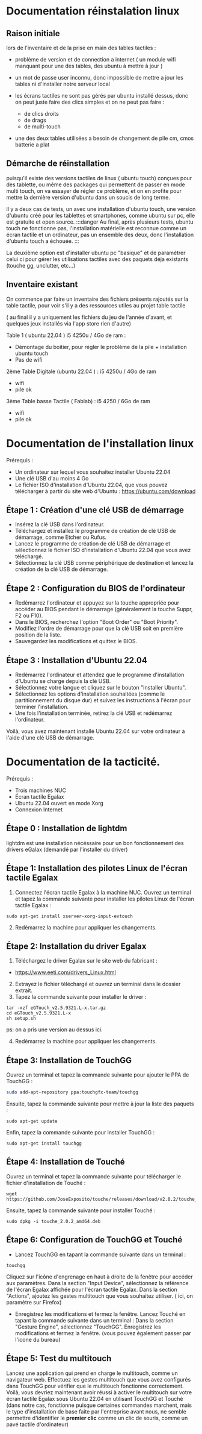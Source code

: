 # Documentation réinstalation linux 

## Raison initiale 
lors de l'inventaire et de la prise en main des tables tactiles : 
- problème de version et de connection a internet ( un module wifi manquant pour une des tables, des ubuntu à mettre à jour )
- un mot de passe user inconnu, donc impossible de mettre a jour les tables ni d'installer notre serveur local
- les écrans tactiles ne sont pas gérés par ubuntu installé dessus, donc on peut juste faire des clics simples et on ne peut pas faire : 
    - de clics droits
    - de drags
    - de multi-touch 

- une des deux tables utilisées a besoin de changement de pile cm, cmos batterie a plat

## Démarche de réinstallation 
 
puisqu'il existe des versions tactiles de linux ( ubuntu touch) conçues pour des tablette, ou même des packages qui permettent de passer en mode multi touch, on va essayer de régler ce problème, et on en profite pour mettre la dernière version d'ubuntu dans un soucis de long terme.

Il y a deux cas de tests, un avec une installation d'ubuntu touch, une version d'ubuntu créé pour les tablettes et smartphones, comme ubuntu sur pc, elle est gratuite et open source.
:::danger
Au final, après plusieurs tests, ubuntu touch ne fonctionne pas, l'installation matérielle est reconnue comme un écran tactile et un ordinateur, pas un ensemble des deux, donc l'installation d'ubuntu touch a échouée.
:::


La deuxième option est d'installer ubuntu pc "basique" et de paramétrer celui ci pour gérer les utilisations tactiles avec des paquets déja existants (touche gg, unclutter, etc...)

## Inventaire existant 
On commence par faire un inventaire des fichiers présents rajoutés sur la table tactile, pour voir s'il y a des ressources utiles au projet table tactile 

( au final il y a uniquement les fichiers du jeu de l'année d'avant, et quelques jeux installés via l'app store rien d'autre)

Table 1 ( ubuntu 22.04 ) i5 4250u / 4Go de ram : 
- Démontage du boitier, pour régler le problème de la pile + installation ubuntu touch
- Pas de wifi

2ème Table Digitale (ubuntu 22.04 ) : i5 4250u / 4Go de ram 
- wifi
- pile ok

3ème Table basse Tactile ( Fablab) : i5 4250 / 6Go de ram
- wifi
- pile ok

# Documentation de l'installation linux 
Prérequis :

- Un ordinateur sur lequel vous souhaitez installer Ubuntu 22.04
- Une clé USB d'au moins 4 Go
- Le fichier ISO d'installation d'Ubuntu 22.04, que vous pouvez télécharger à partir du site web d'Ubuntu : https://ubuntu.com/download
## Étape 1 : Création d'une clé USB de démarrage

- Insérez la clé USB dans l'ordinateur.
- Téléchargez et installez le programme de création de clé USB de démarrage, comme Etcher ou Rufus.
- Lancez le programme de création de clé USB de démarrage et sélectionnez le fichier ISO d'installation d'Ubuntu 22.04 que vous avez téléchargé.
- Sélectionnez la clé USB comme périphérique de destination et lancez la création de la clé USB de démarrage.
## Étape 2 : Configuration du BIOS de l'ordinateur

- Redémarrez l'ordinateur et appuyez sur la touche appropriée pour accéder au BIOS pendant le démarrage (généralement la touche Suppr, F2 ou F10).
- Dans le BIOS, recherchez l'option "Boot Order" ou "Boot Priority".
- Modifiez l'ordre de démarrage pour que la clé USB soit en première position de la liste.
- Sauvegardez les modifications et quittez le BIOS.
## Étape 3 : Installation d'Ubuntu 22.04

- Redémarrez l'ordinateur et attendez que le programme d'installation d'Ubuntu se charge depuis la clé USB.
- Sélectionnez votre langue et cliquez sur le bouton "Installer Ubuntu".
- Sélectionnez les options d'installation souhaitées (comme le partitionnement du disque dur) et suivez les instructions à l'écran pour terminer l'installation.
- Une fois l'installation terminée, retirez la clé USB et redémarrez l'ordinateur.

Voilà, vous avez maintenant installé Ubuntu 22.04 sur votre ordinateur à l'aide d'une clé USB de démarrage.

# Documentation de la tacticité.
Prérequis :

- Trois machines NUC
- Écran tactile Egalax
- Ubuntu 22.04 ouvert en mode Xorg
- Connexion Internet

## Étape 0 : Installation de lightdm 
lightdm est une installation nécéssaire pour un bon fonctionnement des drivers eGalax (demandé par l'installer du driver) 


## Étape 1: Installation des pilotes Linux de l'écran tactile Egalax

1. Connectez l'écran tactile Egalax à la machine NUC.
Ouvrez un terminal et tapez la commande suivante pour installer les pilotes Linux de l'écran tactile Egalax :
 ```bash=
sudo apt-get install xserver-xorg-input-evtouch
```
2. Redémarrez la machine pour appliquer les changements.
## Étape 2: Installation du driver Egalax

1. Téléchargez le driver Egalax sur le site web du fabricant : 
- https://www.eeti.com/drivers_Linux.html

2. Extrayez le fichier téléchargé et ouvrez un terminal dans le dossier extrait.
3. Tapez la commande suivante pour installer le driver :

```bash=
tar -xzf eGTouch_v2.5.9321.L-x.tar.gz
cd eGTouch_v2.5.9321.L-x
sh setup.sh
```
ps: on a pris une version au dessus ici.

4. Redémarrez la machine pour appliquer les changements.
## Étape 3: Installation de TouchGG

Ouvrez un terminal et tapez la commande suivante pour ajouter le PPA de TouchGG :

```bash =
sudo add-apt-repository ppa:touchgfx-team/touchgg
```
Ensuite, tapez la commande suivante pour mettre à jour la liste des paquets :
```bash=
sudo apt-get update
```
Enfin, tapez la commande suivante pour installer TouchGG :
```bash=
sudo apt-get install touchgg
```
## Étape 4: Installation de Touché

Ouvrez un terminal et tapez la commande suivante pour télécharger le fichier d'installation de Touché :

```bash=
wget https://github.com/JoseExposito/touche/releases/download/v2.0.2/touche_2.0.2_amd64.deb

```
Ensuite, tapez la commande suivante pour installer Touché :
```bash=
sudo dpkg -i touche_2.0.2_amd64.deb
```

## Étape 6: Configuration de TouchGG et Touché

- Lancez TouchGG en tapant la commande suivante dans un terminal :
```bash=
touchgg
```

Cliquez sur l'icône d'engrenage en haut à droite de la fenêtre pour accéder aux paramètres.
Dans la section "Input Device", sélectionnez la référence de l'écran Egalax affichée pour l'écran tactile Egalax.
Dans la section "Actions", ajoutez les gestes multitouch que vous souhaitez utiliser. ( ici, on paramètre sur Firefox)

- Enregistrez les modifications et fermez la fenêtre.
Lancez Touché en tapant la commande suivante dans un terminal :
Dans la section "Gesture Engine", sélectionnez "TouchGG".
Enregistrez les modifications et fermez la fenêtre.
(vous pouvez également passer par l'icone du bureau)

## Étape 5: Test du multitouch

Lancez une application qui prend en charge le multitouch, comme un navigateur web.
Effectuez les gestes multitouch que vous avez configurés dans TouchGG pour vérifier que le multitouch fonctionne correctement.
Voilà, vous devriez maintenant avoir réussi à activer le multitouch sur votre écran tactile Egalax sous Ubuntu 22.04 en utilisant TouchGG et Touché
(dans notre cas, fonctionne puisque certaines commandes marchent, mais le type d'installation de base faite par l'entreprise avant nous, ne semble permettre d'identifier le **premier clic** comme un clic de souris, comme un pavé tactile d'ordinateur)